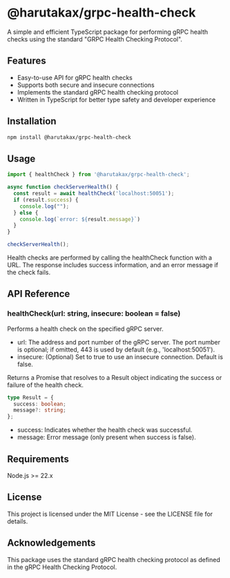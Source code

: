 # @harutakax/grpc-health-check

A simple and efficient TypeScript package for performing gRPC health checks using the standard "GRPC Health Checking Protocol".

## Features

- Easy-to-use API for gRPC health checks
- Supports both secure and insecure connections
- Implements the standard gRPC health checking protocol
- Written in TypeScript for better type safety and developer experience

## Installation

```bash
npm install @harutakax/grpc-health-check
```

## Usage
```typescript
import { healthCheck } from '@harutakax/grpc-health-check';

async function checkServerHealth() {
  const result = await healthCheck('localhost:50051');
  if (result.success) {
    console.log("");
  } else {
    console.log(`error: ${result.message}`)
  }
}

checkServerHealth();
```

Health checks are performed by calling the healthCheck function with a URL.
The response includes success information, and an error message if the check fails.

## API Reference
### healthCheck(url: string, insecure: boolean = false)
Performs a health check on the specified gRPC server.

* url: The address and port number of the gRPC server. The port number is optional; if omitted, 443 is used by default (e.g., 'localhost:50051').
* insecure: (Optional) Set to true to use an insecure connection. Default is false.

Returns a Promise that resolves to a Result object indicating the success or failure of the health check.

```typescript
type Result = {
  success: boolean;
  message?: string;
};
```

* success: Indicates whether the health check was successful.
* message: Error message (only present when success is false).

## Requirements
Node.js >= 22.x

## License
This project is licensed under the MIT License - see the LICENSE file for details.

## Acknowledgements
This package uses the standard gRPC health checking protocol as defined in the gRPC Health Checking Protocol.

